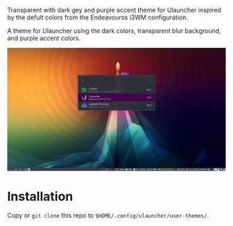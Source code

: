 Transparent with dark gey and purple accent theme for Ulauncher inspired by the defult colors from the Endeavouros i3WM configuration. 

A theme for Ulauncher using the dark colors, transparent blur background, and purple accent colors.

![Screenshot](./screenshot.png?raw=true)

# Installation

Copy or `git clone` this repo to `$HOME/.config/ulauncher/user-themes/`.
